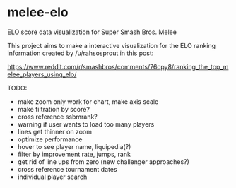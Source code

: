 # melee-elo
ELO score data visualization for Super Smash Bros. Melee

This project aims to make a interactive visualization for the ELO ranking information created by /u/rahsosprout in this post:

https://www.reddit.com/r/smashbros/comments/76cpy8/ranking_the_top_melee_players_using_elo/


TODO:

- make zoom only work for chart, make axis scale
- make filtration by score?
- cross reference ssbmrank?
- warning if user wants to load too many players
- lines get thinner on zoom
- optimize performance
- hover to see player name, liquipedia(?)
- filter by improvement rate, jumps, rank
- get rid of line ups from zero (new challenger approaches?)
- cross reference tournament dates
- individual player search
